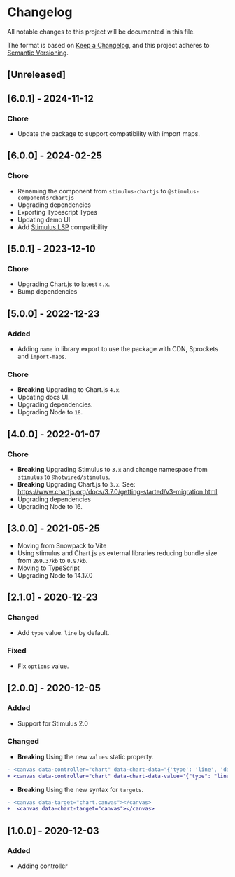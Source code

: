 # Changelog

All notable changes to this project will be documented in this file.

The format is based on [Keep a Changelog](https://keepachangelog.com/en/1.0.0/),
and this project adheres to [Semantic Versioning](https://semver.org/spec/v2.0.0.html).

## [Unreleased]

## [6.0.1] - 2024-11-12

### Chore

- Update the package to support compatibility with import maps.

## [6.0.0] - 2024-02-25

### Chore

- Renaming the component from `stimulus-chartjs` to `@stimulus-components/chartjs`
- Upgrading dependencies
- Exporting Typescript Types
- Updating demo UI
- Add [Stimulus LSP](https://github.com/marcoroth/stimulus-lsp) compatibility

## [5.0.1] - 2023-12-10

### Chore

- Upgrading Chart.js to latest `4.x`.
- Bump dependencies

## [5.0.0] - 2022-12-23

### Added

- Adding `name` in library export to use the package with CDN, Sprockets and `import-maps`.

### Chore

- **Breaking** Upgrading to Chart.js `4.x`.
- Updating docs UI.
- Upgrading dependencies.
- Upgrading Node to `18`.

## [4.0.0] - 2022-01-07

### Chore

- **Breaking** Upgrading Stimulus to `3.x` and change namespace from `stimulus` to `@hotwired/stimulus`.
- **Breaking** Upgrading Chart.js to `3.x`. See: https://www.chartjs.org/docs/3.7.0/getting-started/v3-migration.html
- Upgrading dependencies
- Upgrading Node to 16.

## [3.0.0] - 2021-05-25

- Moving from Snowpack to Vite
- Using stimulus and Chart.js as external libraries reducing bundle size from `269.37kb` to `0.97kb`.
- Moving to TypeScript
- Upgrading Node to 14.17.0

## [2.1.0] - 2020-12-23

### Changed

- Add `type` value. `line` by default.

### Fixed

- Fix `options` value.

## [2.0.0] - 2020-12-05

### Added

- Support for Stimulus 2.0

### Changed

- **Breaking** Using the new `values` static property.

```diff
- <canvas data-controller="chart" data-chart-data="{'type': 'line', 'data': { 'labels': ['August', 'September', 'October', 'November', 'December'], 'datasets': [{ 'label': 'My Second dataset', 'backgroundColor': 'transparent', 'borderColor': '#EF4444', 'data': [54, 81, 34, 91, 12, 23] }] } }"></canvas>
+ <canvas data-controller="chart" data-chart-data-value='{"type": "line", "data": { "labels": ["August", "September", "October", "November", "December"], "datasets": [{ "label": "My Second dataset", "backgroundColor": "transparent", "borderColor": "#EF4444", "data": [54, 81, 34, 91, 12, 23] }] } }'></canvas>
```

- **Breaking** Using the new syntax for `targets`.

```diff
- <canvas data-target="chart.canvas"></canvas>
+  <canvas data-chart-target="canvas"></canvas>
```

## [1.0.0] - 2020-12-03

### Added

- Adding controller
